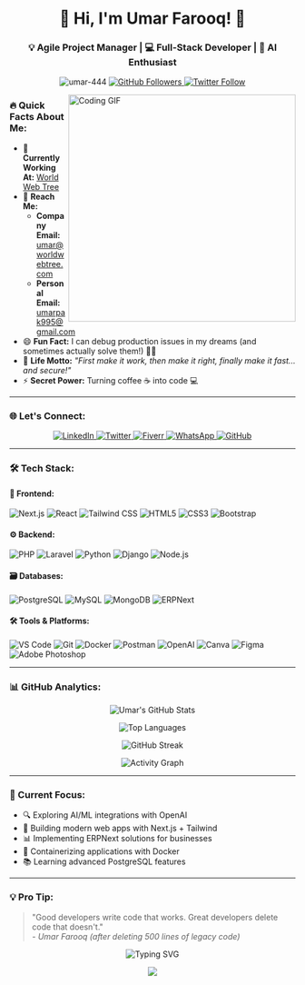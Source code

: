 <h1 align="center">🚀 Hi, I'm Umar Farooq! 👋</h1>
<h3 align="center">💡 Agile Project Manager | 💻 Full-Stack Developer | 🧠 AI Enthusiast</h3>

<p align="center">
  <img src="https://komarev.com/ghpvc/?username=umar-444&label=Profile%20views&color=0e75b6&style=flat" alt="umar-444" />  
  <a href="https://github.com/Umar-444?tab=followers">
    <img src="https://img.shields.io/github/followers/Umar-444?label=Follow&style=social&color=blue" alt="GitHub Followers">
  </a>
  <a href="https://twitter.com/umar_444__">
    <img src="https://img.shields.io/twitter/follow/umar_444__?style=social" alt="Twitter Follow">
  </a>
</p>

<img align="right" alt="Coding GIF" width="400" src="https://camo.githubusercontent.com/61491d59e71fec5c794945fed916a4a682b6c0404fc31f30b08a0d919c558404/68747470733a2f2f696d616765732e73717561726573706163652d63646e2e636f6d2f636f6e74656e742f76312f35373639666334303130363333616631373932353834303739343338353266333431343330303863352d64396630353137372d626538642d343137662d383532662d3961373230623166326235372e676966">

### 🔥 Quick Facts About Me:
- 🏢 **Currently Working At:** [World Web Tree](https://worldwebtree.com)
- 📧 **Reach Me:** 
  - **Company Email:** [umar@worldwebtree.com](mailto:umar@worldwebtree.com)
  - **Personal Email:** [umarpak995@gmail.com](mailto:umarpak995@gmail.com)
- 😄 **Fun Fact:** I can debug production issues in my dreams (and sometimes actually solve them!) 💭🐛
- 🎯 **Life Motto:** *"First make it work, then make it right, finally make it fast... and secure!"*
- ⚡ **Secret Power:** Turning coffee ☕ into code 💻

---

### 🌐 Let's Connect:
<p align="center">
  <a href="https://linkedin.com/in/umar444" target="_blank">
    <img src="https://img.shields.io/badge/-LinkedIn-0A66C2?style=for-the-badge&logo=linkedin&logoColor=white" alt="LinkedIn"/>
  </a>
  <a href="https://twitter.com/umar_444__" target="_blank">
    <img src="https://img.shields.io/badge/-Twitter-1DA1F2?style=for-the-badge&logo=twitter&logoColor=white" alt="Twitter"/>
  </a>
  <a href="https://www.fiverr.com/worldwebtree" target="_blank">
    <img src="https://img.shields.io/badge/-Fiverr-1DBF73?style=for-the-badge&logo=fiverr&logoColor=white" alt="Fiverr"/>
  </a>
  <a href="https://wa.me/+923185999772" target="_blank">
    <img src="https://img.shields.io/badge/-WhatsApp-25D366?style=for-the-badge&logo=whatsapp&logoColor=white" alt="WhatsApp"/>
  </a>
  <a href="https://github.com/Umar-444" target="_blank">
    <img src="https://img.shields.io/badge/-GitHub-181717?style=for-the-badge&logo=github&logoColor=white" alt="GitHub"/>
  </a>
</p>

---

### 🛠️ Tech Stack:

#### 🌈 Frontend:
![Next.js](https://img.shields.io/badge/-Next.js-000000?style=for-the-badge&logo=nextdotjs&logoColor=white)
![React](https://img.shields.io/badge/-React-61DAFB?style=for-the-badge&logo=react&logoColor=black)
![Tailwind CSS](https://img.shields.io/badge/-Tailwind_CSS-38B2AC?style=for-the-badge&logo=tailwind-css&logoColor=white)
![HTML5](https://img.shields.io/badge/-HTML5-E34F26?style=for-the-badge&logo=html5&logoColor=white)
![CSS3](https://img.shields.io/badge/-CSS3-1572B6?style=for-the-badge&logo=css3&logoColor=white)
![Bootstrap](https://img.shields.io/badge/-Bootstrap-7952B3?style=for-the-badge&logo=bootstrap&logoColor=white)

#### ⚙️ Backend:
![PHP](https://img.shields.io/badge/-PHP-777BB4?style=for-the-badge&logo=php&logoColor=white)
![Laravel](https://img.shields.io/badge/-Laravel-FF2D20?style=for-the-badge&logo=laravel&logoColor=white)
![Python](https://img.shields.io/badge/-Python-3776AB?style=for-the-badge&logo=python&logoColor=white)
![Django](https://img.shields.io/badge/-Django-092E20?style=for-the-badge&logo=django&logoColor=white)
![Node.js](https://img.shields.io/badge/-Node.js-339933?style=for-the-badge&logo=nodedotjs&logoColor=white)

#### 🗃️ Databases:
![PostgreSQL](https://img.shields.io/badge/-PostgreSQL-4169E1?style=for-the-badge&logo=postgresql&logoColor=white)
![MySQL](https://img.shields.io/badge/-MySQL-4479A1?style=for-the-badge&logo=mysql&logoColor=white)
![MongoDB](https://img.shields.io/badge/-MongoDB-47A248?style=for-the-badge&logo=mongodb&logoColor=white)
![ERPNext](https://img.shields.io/badge/-ERPNext-7575FF?style=for-the-badge&logo=erpnext&logoColor=white)

#### 🛠️ Tools & Platforms:
![VS Code](https://img.shields.io/badge/-VS_Code-007ACC?style=for-the-badge&logo=visual-studio-code&logoColor=white)
![Git](https://img.shields.io/badge/-Git-F05032?style=for-the-badge&logo=git&logoColor=white)
![Docker](https://img.shields.io/badge/-Docker-2496ED?style=for-the-badge&logo=docker&logoColor=white)
![Postman](https://img.shields.io/badge/-Postman-FF6C37?style=for-the-badge&logo=postman&logoColor=white)
![OpenAI](https://img.shields.io/badge/-OpenAI-412991?style=for-the-badge&logo=openai&logoColor=white)
![Canva](https://img.shields.io/badge/-Canva-00C4CC?style=for-the-badge&logo=canva&logoColor=white)
![Figma](https://img.shields.io/badge/-Figma-F24E1E?style=for-the-badge&logo=figma&logoColor=white)
![Adobe Photoshop](https://img.shields.io/badge/-Photoshop-31A8FF?style=for-the-badge&logo=adobe-photoshop&logoColor=white)

---

### 📊 GitHub Analytics:
<div align="center">
  
  ![Umar's GitHub Stats](https://github-readme-stats.vercel.app/api?username=Umar-444&show_icons=true&count_private=true&theme=radical&hide_border=true&bg_color=0D1117&title_color=58A6FF&icon_color=58A6FF&text_color=8B949E)
  
  ![Top Languages](https://github-readme-stats.vercel.app/api/top-langs/?username=Umar-444&layout=compact&theme=radical&hide_border=true&bg_color=0D1117&title_color=58A6FF&text_color=8B949E)
  
  ![GitHub Streak](https://streak-stats.demolab.com?user=Umar-444&theme=radical&hide_border=true&date_format=j%20M%5B%20Y%5D&background=0D1117&ring=58A6FF&fire=58A6FF&currStreakLabel=8B949E)
  
  ![Activity Graph](https://github-readme-activity-graph.vercel.app/graph?username=Umar-444&theme=react-dark&bg_color=0D1117&hide_border=true&color=58A6FF&line=58A6FF&point=8B949E)
  
</div>

---

### 🎯 Current Focus:
- 🔍 Exploring AI/ML integrations with OpenAI
- 🚀 Building modern web apps with Next.js + Tailwind
- 📊 Implementing ERPNext solutions for businesses
- 🐋 Containerizing applications with Docker
- 📚 Learning advanced PostgreSQL features

---

### 💡 Pro Tip:
> "Good developers write code that works. Great developers delete code that doesn't."  
> *- Umar Farooq (after deleting 500 lines of legacy code)*

<p align="center">
  <img src="https://readme-typing-svg.herokuapp.com?font=Fira+Code&pause=1000&color=58A6FF&width=435&lines=Thanks+for+visiting!+✌️;Let's+build+something+amazing+together!;Keep+coding%2C+keep+innovating!;Turning+ideas+into+reality+since+2015" alt="Typing SVG" />
</p>

<div align="center">
  <img src="https://capsule-render.vercel.app/api?type=waving&color=gradient&height=60&section=footer&width=100%"/>
</div>
